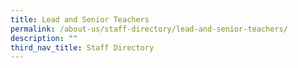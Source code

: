 ```yaml
---
title: Lead and Senior Teachers
permalink: /about-us/staff-directory/lead-and-senior-teachers/
description: ""
third_nav_title: Staff Directory
---
```

